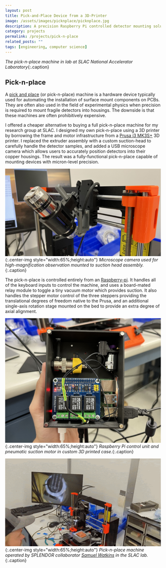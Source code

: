 ```yaml
---
layout: post
title: Pick-and-Place Device from a 3D-Printer
image: /assets/images/picknplace/picknplace.jpg
description: A precision Raspberry Pi controlled detector mounting solution reverse-engineered from a 3D printer
category: projects
permalink: /projects/pick-n-place
related_posts: ""
tags: [engineering, computer science]
---
```

*The pick-n-place machine in lab at SLAC National Accelerator Laboratory*{:.caption}

## Pick-n-place

A [pick and place](https://en.wikipedia.org/wiki/Pick-and-place_machine) (or pick-n-place) machine is a hardware device typically used for automating the installation of surface mount components on PCBs. They are often also used in the field of experimental physics when precision is required to mount fragile detectors into housings. The downside is that these machines are often prohibitively expensive.

I offered a cheaper alternative to buying a full pick-n-place machine for my research group at SLAC. I designed my own pick-n-place using a 3D printer by borrowing the frame and motor infrastructure from a [Prusa i3 MK3S+](https://www.prusa3d.com/product/original-prusa-i3-mk3s-3d-printer-3/) 3D printer. I replaced the extruder assembly with a custom suction-head to carefully handle the detector samples, and added a USB microscope camera which allows users to accurately position detectors into their copper housings. The result was a fully-functional pick-n-place capable of mounting devices with micron-level precision.

![camera](/assets/images/picknplace/camera.jpg){:.center-img style="width:65%;height:auto"}
*Microscope camera used for high-magnification observation mounted to suction head assembly.*{:.caption}

The pick-n-place is controlled entirely from an [Raspberry-pi](https://www.raspberrypi.org/). It handles all of the keyboard inputs to control the machine, and uses a board-mated relay module to toggle a tiny vacuum motor which provides suction. It also handles the stepper motor control of the three steppers providing the translational degrees of freedom native to the Prusa, and an additional single-axis rotation stage mounted on the bed to provide an extra degree of axial alignment.

![electronics](/assets/images/picknplace/electronics.jpg){:.center-img style="width:65%;height:auto"}
*Raspberry Pi control unit and pneumatic suction motor in custom 3D printed case.*{:.caption}

![Animation loading...](/assets/images/picknplace/animation.gif){:.center-img style="width:65%;height:auto"}
*Pick-n-place machine operated by SPLENDOR collaborator [Samuel Watkins](https://slwatkins.com/about/) in the SLAC lab.*{:.caption}